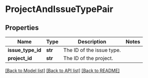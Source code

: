 # ProjectAndIssueTypePair

## Properties
Name | Type | Description | Notes
------------ | ------------- | ------------- | -------------
**issue_type_id** | **str** | The ID of the issue type. | 
**project_id** | **str** | The ID of the project. | 

[[Back to Model list]](../README.md#documentation-for-models) [[Back to API list]](../README.md#documentation-for-api-endpoints) [[Back to README]](../README.md)

